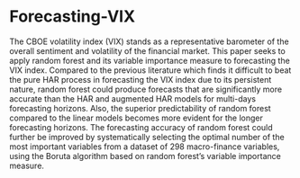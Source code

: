 # Forecasting-VIX

The CBOE volatility index (VIX) stands as a representative barometer of the overall sentiment and volatility of the financial market. This paper seeks to apply random forest and its variable importance measure to forecasting the VIX index. Compared to the previous literature which finds it difficult to beat the pure HAR process in forecasting the VIX index due to its persistent nature, random forest could produce forecasts that are significantly more accurate than the HAR and augmented HAR models for multi-days forecasting horizons. Also, the superior predictability of random forest compared to the linear models becomes more evident for the longer forecasting horizons. The forecasting accuracy of random forest could further be improved by systematically selecting the optimal number of the most important variables from a dataset of 298 macro-finance variables, using the Boruta algorithm based on random forest’s variable importance measure.
